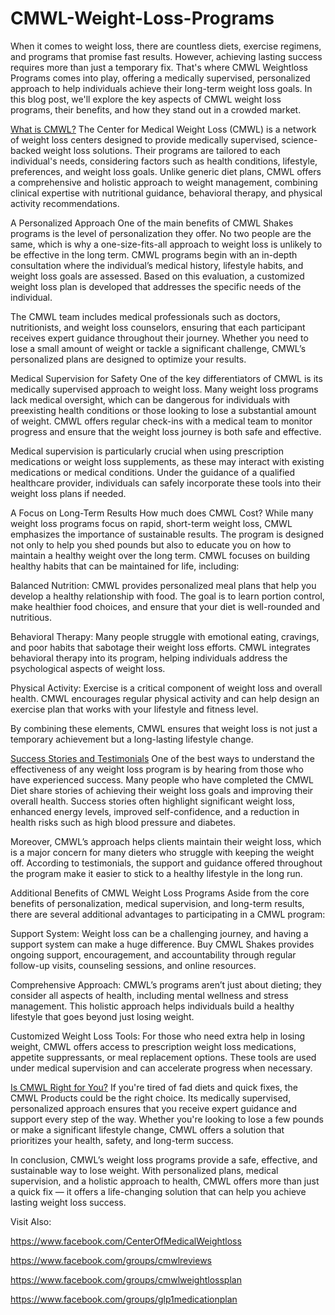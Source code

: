 # CMWL-Weight-Loss-Programs

When it comes to weight loss, there are countless diets, exercise regimens, and programs that promise fast results. However, achieving lasting success requires more than just a temporary fix. That's where CMWL Weightloss Programs comes into play, offering a medically supervised, personalized approach to help individuals achieve their long-term weight loss goals. In this blog post, we'll explore the key aspects of CMWL weight loss programs, their benefits, and how they stand out in a crowded market.

[What is CMWL?](https://www.offerplox.com/weight-loss/center-for-medical-weight-loss/)
The Center for Medical Weight Loss (CMWL) is a network of weight loss centers designed to provide medically supervised, science-backed weight loss solutions. Their programs are tailored to each individual's needs, considering factors such as health conditions, lifestyle, preferences, and weight loss goals. Unlike generic diet plans, CMWL offers a comprehensive and holistic approach to weight management, combining clinical expertise with nutritional guidance, behavioral therapy, and physical activity recommendations.

A Personalized Approach
One of the main benefits of CMWL Shakes programs is the level of personalization they offer. No two people are the same, which is why a one-size-fits-all approach to weight loss is unlikely to be effective in the long term. CMWL programs begin with an in-depth consultation where the individual’s medical history, lifestyle habits, and weight loss goals are assessed. Based on this evaluation, a customized weight loss plan is developed that addresses the specific needs of the individual.

The CMWL team includes medical professionals such as doctors, nutritionists, and weight loss counselors, ensuring that each participant receives expert guidance throughout their journey. Whether you need to lose a small amount of weight or tackle a significant challenge, CMWL’s personalized plans are designed to optimize your results.

Medical Supervision for Safety
One of the key differentiators of CMWL is its medically supervised approach to weight loss. Many weight loss programs lack medical oversight, which can be dangerous for individuals with preexisting health conditions or those looking to lose a substantial amount of weight. CMWL offers regular check-ins with a medical team to monitor progress and ensure that the weight loss journey is both safe and effective.

Medical supervision is particularly crucial when using prescription medications or weight loss supplements, as these may interact with existing medications or medical conditions. Under the guidance of a qualified healthcare provider, individuals can safely incorporate these tools into their weight loss plans if needed.

A Focus on Long-Term Results
How much does CMWL Cost? While many weight loss programs focus on rapid, short-term weight loss, CMWL emphasizes the importance of sustainable results. The program is designed not only to help you shed pounds but also to educate you on how to maintain a healthy weight over the long term. CMWL focuses on building healthy habits that can be maintained for life, including:

Balanced Nutrition: CMWL provides personalized meal plans that help you develop a healthy relationship with food. The goal is to learn portion control, make healthier food choices, and ensure that your diet is well-rounded and nutritious.

Behavioral Therapy: Many people struggle with emotional eating, cravings, and poor habits that sabotage their weight loss efforts. CMWL integrates behavioral therapy into its program, helping individuals address the psychological aspects of weight loss.

Physical Activity: Exercise is a critical component of weight loss and overall health. CMWL encourages regular physical activity and can help design an exercise plan that works with your lifestyle and fitness level.

By combining these elements, CMWL ensures that weight loss is not just a temporary achievement but a long-lasting lifestyle change.

[Success Stories and Testimonials](https://cmwlreviews.blogspot.com/2024/12/cmwl-reviews-why-glp-1-medication-plan.html
)
One of the best ways to understand the effectiveness of any weight loss program is by hearing from those who have experienced success. Many people who have completed the CMWL Diet  share stories of achieving their weight loss goals and improving their overall health. Success stories often highlight significant weight loss, enhanced energy levels, improved self-confidence, and a reduction in health risks such as high blood pressure and diabetes.

Moreover, CMWL’s approach helps clients maintain their weight loss, which is a major concern for many dieters who struggle with keeping the weight off. According to testimonials, the support and guidance offered throughout the program make it easier to stick to a healthy lifestyle in the long run.

Additional Benefits of CMWL Weight Loss Programs
Aside from the core benefits of personalization, medical supervision, and long-term results, there are several additional advantages to participating in a CMWL program:

Support System: Weight loss can be a challenging journey, and having a support system can make a huge difference. Buy CMWL Shakes provides ongoing support, encouragement, and accountability through regular follow-up visits, counseling sessions, and online resources.

Comprehensive Approach: CMWL’s programs aren’t just about dieting; they consider all aspects of health, including mental wellness and stress management. This holistic approach helps individuals build a healthy lifestyle that goes beyond just losing weight.

Customized Weight Loss Tools: For those who need extra help in losing weight, CMWL offers access to prescription weight loss medications, appetite suppressants, or meal replacement options. These tools are used under medical supervision and can accelerate progress when necessary.

[Is CMWL Right for You?](https://groups.google.com/g/cmwl-reviews/c/VelNoR3jWqo)
If you're tired of fad diets and quick fixes, the CMWL Products  could be the right choice. Its medically supervised, personalized approach ensures that you receive expert guidance and support every step of the way. Whether you're looking to lose a few pounds or make a significant lifestyle change, CMWL offers a solution that prioritizes your health, safety, and long-term success.

In conclusion, CMWL’s weight loss programs provide a safe, effective, and sustainable way to lose weight. With personalized plans, medical supervision, and a holistic approach to health, CMWL offers more than just a quick fix — it offers a life-changing solution that can help you achieve lasting weight loss success.

Visit Also:

https://www.facebook.com/CenterOfMedicalWeightloss

https://www.facebook.com/groups/cmwlreviews

https://www.facebook.com/groups/cmwlweightlossplan

https://www.facebook.com/groups/glp1medicationplan
